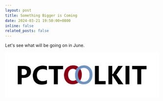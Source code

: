 ```yaml
---
layout: post
title: Something Bigger is Coming
date: 2024-03-21 19:50:00+0800
inline: false
related_posts: false
---
```


Let's see what will be going on in June.

<div align=center>
  
![PCToolkit logo](../assets/img/logo.png)

</div>
